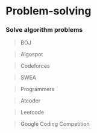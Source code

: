 # Problem-solving

### Solve algorithm problems

> BOJ

> Algospot

> Codeforces

> SWEA

> Programmers

> Atcoder

> Leetcode

> Google Coding Competition
